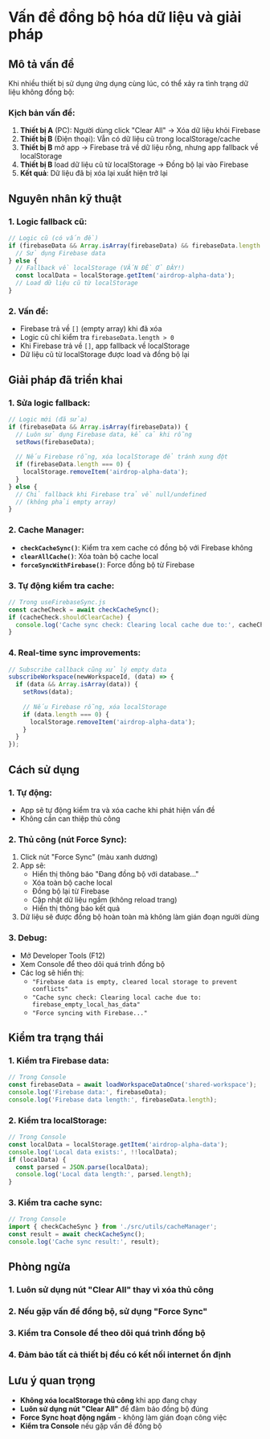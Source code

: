 # Vấn đề đồng bộ hóa dữ liệu và giải pháp

## Mô tả vấn đề

Khi nhiều thiết bị sử dụng ứng dụng cùng lúc, có thể xảy ra tình trạng dữ liệu không đồng bộ:

### Kịch bản vấn đề:
1. **Thiết bị A** (PC): Người dùng click "Clear All" → Xóa dữ liệu khỏi Firebase
2. **Thiết bị B** (Điện thoại): Vẫn có dữ liệu cũ trong localStorage/cache
3. **Thiết bị B** mở app → Firebase trả về dữ liệu rỗng, nhưng app fallback về localStorage
4. **Thiết bị B** load dữ liệu cũ từ localStorage → Đồng bộ lại vào Firebase
5. **Kết quả**: Dữ liệu đã bị xóa lại xuất hiện trở lại

## Nguyên nhân kỹ thuật

### 1. Logic fallback cũ:
```javascript
// Logic cũ (có vấn đề)
if (firebaseData && Array.isArray(firebaseData) && firebaseData.length > 0) {
  // Sử dụng Firebase data
} else {
  // Fallback về localStorage (VẤN ĐỀ Ở ĐÂY!)
  const localData = localStorage.getItem('airdrop-alpha-data');
  // Load dữ liệu cũ từ localStorage
}
```

### 2. Vấn đề:
- Firebase trả về `[]` (empty array) khi đã xóa
- Logic cũ chỉ kiểm tra `firebaseData.length > 0`
- Khi Firebase trả về `[]`, app fallback về localStorage
- Dữ liệu cũ từ localStorage được load và đồng bộ lại

## Giải pháp đã triển khai

### 1. Sửa logic fallback:
```javascript
// Logic mới (đã sửa)
if (firebaseData && Array.isArray(firebaseData)) {
  // Luôn sử dụng Firebase data, kể cả khi rỗng
  setRows(firebaseData);
  
  // Nếu Firebase rỗng, xóa localStorage để tránh xung đột
  if (firebaseData.length === 0) {
    localStorage.removeItem('airdrop-alpha-data');
  }
} else {
  // Chỉ fallback khi Firebase trả về null/undefined
  // (không phải empty array)
}
```

### 2. Cache Manager:
- **`checkCacheSync()`**: Kiểm tra xem cache có đồng bộ với Firebase không
- **`clearAllCache()`**: Xóa toàn bộ cache local
- **`forceSyncWithFirebase()`**: Force đồng bộ từ Firebase

### 3. Tự động kiểm tra cache:
```javascript
// Trong useFirebaseSync.js
const cacheCheck = await checkCacheSync();
if (cacheCheck.shouldClearCache) {
  console.log('Cache sync check: Clearing local cache due to:', cacheCheck.reason);
}
```

### 4. Real-time sync improvements:
```javascript
// Subscribe callback cũng xử lý empty data
subscribeWorkspace(newWorkspaceId, (data) => {
  if (data && Array.isArray(data)) {
    setRows(data);
    
    // Nếu Firebase rỗng, xóa localStorage
    if (data.length === 0) {
      localStorage.removeItem('airdrop-alpha-data');
    }
  }
});
```

## Cách sử dụng

### 1. Tự động:
- App sẽ tự động kiểm tra và xóa cache khi phát hiện vấn đề
- Không cần can thiệp thủ công

### 2. Thủ công (nút Force Sync):
1. Click nút "Force Sync" (màu xanh dương)
2. App sẽ:
   - Hiển thị thông báo "Đang đồng bộ với database..."
   - Xóa toàn bộ cache local
   - Đồng bộ lại từ Firebase
   - Cập nhật dữ liệu ngầm (không reload trang)
   - Hiển thị thông báo kết quả
3. Dữ liệu sẽ được đồng bộ hoàn toàn mà không làm gián đoạn người dùng

### 3. Debug:
- Mở Developer Tools (F12)
- Xem Console để theo dõi quá trình đồng bộ
- Các log sẽ hiển thị:
  - `"Firebase data is empty, cleared local storage to prevent conflicts"`
  - `"Cache sync check: Clearing local cache due to: firebase_empty_local_has_data"`
  - `"Force syncing with Firebase..."`

## Kiểm tra trạng thái

### 1. Kiểm tra Firebase data:
```javascript
// Trong Console
const firebaseData = await loadWorkspaceDataOnce('shared-workspace');
console.log('Firebase data:', firebaseData);
console.log('Firebase data length:', firebaseData.length);
```

### 2. Kiểm tra localStorage:
```javascript
// Trong Console
const localData = localStorage.getItem('airdrop-alpha-data');
console.log('Local data exists:', !!localData);
if (localData) {
  const parsed = JSON.parse(localData);
  console.log('Local data length:', parsed.length);
}
```

### 3. Kiểm tra cache sync:
```javascript
// Trong Console
import { checkCacheSync } from './src/utils/cacheManager';
const result = await checkCacheSync();
console.log('Cache sync result:', result);
```

## Phòng ngừa

### 1. Luôn sử dụng nút "Clear All" thay vì xóa thủ công
### 2. Nếu gặp vấn đề đồng bộ, sử dụng "Force Sync"
### 3. Kiểm tra Console để theo dõi quá trình đồng bộ
### 4. Đảm bảo tất cả thiết bị đều có kết nối internet ổn định

## Lưu ý quan trọng

- **Không xóa localStorage thủ công** khi app đang chạy
- **Luôn sử dụng nút "Clear All"** để đảm bảo đồng bộ đúng
- **Force Sync hoạt động ngầm** - không làm gián đoạn công việc
- **Kiểm tra Console** nếu gặp vấn đề đồng bộ
